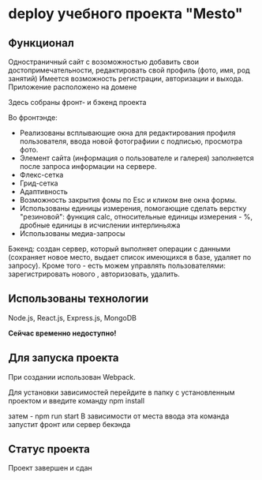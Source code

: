 # deploy учебного проекта "Mesto"
## Функционал
Одностраничный сайт с возоможностью добавить свои достопримечательности, редактировать свой профиль (фото, имя, род занятий) 
Имеется возможность регистрации, авторизации и выхода.
Приложение расположено на домене 
<!-- https://manproj.students.nomoredomains.sbs/ -->

Здесь собраны фронт- и бэкенд проекта

Во фронтэнде:
* Реализованы всплывающие окна для редактирования профиля пользователя, ввода новой фотографиии с подписью, просмотра фото.
* Элемент сайта (информация о пользователе и галерея) заполняется после запроса информации на сервере.
* Флекс-сетка
* Грид-сетка
* Адаптивность
* Возможность закрытия фомы по Esc и кликом вне окна формы.
* Использованы единицы измерения, помогающие сделать верстку "резиновой": функция calc, относительные единицы измерения - %, дробные единицы в исчислении интерлиньяжа
* Использованы медиа-запросы

Бэкенд: создан сервер, который выполняет операции с данными (сохраняет новое место, выдает список имеющихся в базе, удаляет по запросу).
Кроме того - есть можем управлять пользователями: зарегистрировать нового , авторизовать, удалить.

## Использованы технологии
Node.js, React.js, Express.js, MongoDB

**Сейчас временно недоступно!**

## Для запуска проекта
При создании использован Webpack. 

Для установки зависимостей перейдите в папку с установленным проектом и введите команду 
npm install

затем - npm run start
В зависимости от места ввода эта команда запустит фронт или сервер бекэнда

## Статус проекта
Проект завершен и сдан
